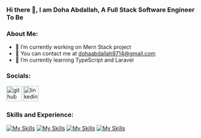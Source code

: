 ### Hi there 👋, I am Doha Abdallah, A Full Stack Software Engineer To Be

### About Me:

- 🔭 I’m currently working on Mern Stack project
- 🌱 You can contact me at dohaabdallah9714@gmail.com
- 🌱 I’m currently learning TypeScript and Laravel

### Socials:

[<img src='https://cdn.jsdelivr.net/npm/simple-icons@3.0.1/icons/github.svg' alt='github' height='40'>](https://github.com/https://github.com/Ab-Doha)  [<img src='https://cdn.jsdelivr.net/npm/simple-icons@3.0.1/icons/linkedin.svg' alt='linkedin' height='40'>](https://www.linkedin.com/in/https://www.linkedin.com/in/doha-abdallah-99726b312//)  

### Skills and Experience:

[![My Skills](https://skillicons.dev/icons?i=css3,html5,bootstrap,javascript&perline=4)](https://skillicons.dev)
[![My Skills](https://skillicons.dev/icons?i=php,mysql,mongodb,nodejs&perline=4)](https://skillicons.dev)
[![My Skills](https://skillicons.dev/icons?i=nodemon,npm,jwt,expressjs,react,jquery,tailwindcss,redux&perline=4)](https://skillicons.dev)
[![My Skills](https://skillicons.dev/icons?i=postman,python,figma,git,github,aws&perline=4)](https://skillicons.dev)
